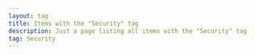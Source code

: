 ```yaml
---
layout: tag
title: Items with the "Security" tag
description: Just a page listing all items with the "Security" tag
tag: Security
---
```

